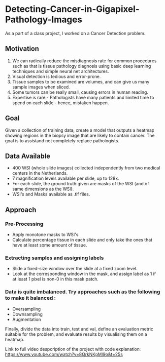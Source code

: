 # Detecting-Cancer-in-Gigapixel-Pathology-Images
As a part of a class project, I worked on a Cancer Detection problem. 

## Motivation

1. We can radically reduce the misdiagnosis rate for common procedures such as that is tissue pathology diagnosis using basic deep learning techniques and simple neural net architectures. 
2. Visual detection is tedious and error-prone.
3. Tissue samples to be examined are volumes, and can give us many sample images when sliced.
4. Some tumors can be really small, causing errors in human reading. 
5. Expertise is rare - Pathologists have many patients and limited time to spend on each slide - hence, mistaken happen. 

## Goal

Given a collection of training data, create a model that outputs a heatmap showing regions in the biopsy image that are likely to contain cancer. 
The goal is to assistand not completely replace pathologists. 

## Data Available

- 400 WSI (whole slide images) collected independently from two medical centers in the Netherlands.
- 7 magnification levels available per slide, up to 128x.
- For each slide, the ground truth given are masks of the WSI (and of same dimensions as the WSI).
- WSI's and Masks available as .tif files. 

## Approach

### Pre-Processing 

- Apply monotone masks to WSI's
- Calculate percentage tissue in each slide and only take the ones that have at least some amount of tissue. 

### Extracting samples and assigning labels

- Slide a fixed-size window over the slide at a fixed zoom level. 
- Look at the corresponding window in the mask, and assign label as 1 if at least 1 pixel is non-0 in this mask patch. 

### Data is quite imbalanced. Try approaches such as the following to make it balanced : 

- Oversampling
- Downsampling
- Augmentation

Finally, divide the data into train, test and val, define an evaluation metric suitable for the problem, and evaluate results by visualising them on a heatmap. 

Link to full video despcription of the project with code explanation: https://www.youtube.com/watch?v=8QrkNKpMl9o&t=25s

